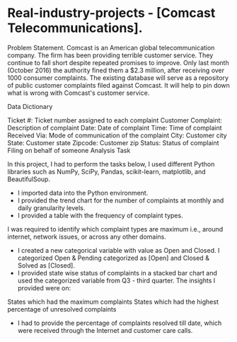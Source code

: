 # Real-industry-projects - [Comcast Telecommunications].

Problem Statement.
Comcast is an American global telecommunication company. The firm has been providing terrible customer service. They continue to fall short despite repeated promises to improve. Only last month (October 2016) the authority fined them a $2.3 million, after receiving over 1000 consumer complaints.
The existing database will serve as a repository of public customer complaints filed against Comcast.
It will help to pin down what is wrong with Comcast's customer service.

Data Dictionary

Ticket #: Ticket number assigned to each complaint
Customer Complaint: Description of complaint
Date: Date of complaint
Time: Time of complaint
Received Via: Mode of communication of the complaint
City: Customer city
State: Customer state
Zipcode: Customer zip
Status: Status of complaint
Filing on behalf of someone
Analysis Task

In this project, I had to perform the tasks below, I used different Python libraries such as NumPy, SciPy, Pandas, scikit-learn, matplotlib, and BeautifulSoup.

- I imported data into the Python environment.
- I provided the trend chart for the number of complaints at monthly and daily granularity levels.
- I provided a table with the frequency of complaint types.

I was required to identify which complaint types are maximum i.e., around internet, network issues, or across any other domains.
- I created a new categorical variable with value as Open and Closed. I categorized Open & Pending categorized as [Open] and Closed & Solved as [Closed].
- I provided state wise status of complaints in a stacked bar chart and used the categorized variable from Q3 - third quarter. The insights I provided were on:

States which had the maximum complaints
States which had the highest percentage of unresolved complaints
- I had to provide the percentage of complaints resolved till date, which were received through the Internet and customer care calls.

